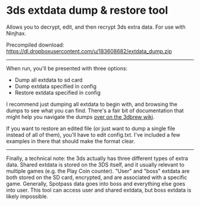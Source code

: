 3ds extdata dump & restore tool
============

Allows you to decrypt, edit, and then recrypt 3ds extra data. For use with Ninjhax.

Precompiled download: https://dl.dropboxusercontent.com/u/183608682/extdata_dump.zip

----

When run, you'll be presented with three options:

* Dump all extdata to sd card
* Dump extdata specified in config
* Restore extdata specified in config

I recommend just dumping all extdata to begin with, and browsing the dumps to see what you can find. There's a fair bit of documentation that might help you navigate the dumps [over on the 3dbrew wiki](http://3dbrew.org/wiki/Extdata#SD_Extdata).

If you want to restore an edited file (or just want to dump a single file instead of all of them), you'll have to edit config.txt. I've included a few examples in there that should make the format clear.

----

Finally, a technical note: the 3ds actually has three different types of extra data. Shared extdata is stored on the 3DS itself, and it usually relevant to multiple games (e.g. the Play Coin counter). "User" and "boss" extdata are both stored on the SD card, encrypted, and are associated with a specific game. Generally, Spotpass data goes into boss and everything else goes into user. This tool can access user and shared extdata, but boss extdata is likely impossible.
